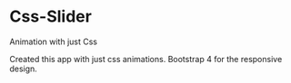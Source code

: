 # Css-Slider
Animation with just Css

Created this app with just css animations.
Bootstrap 4 for the responsive design. 
